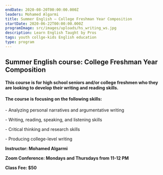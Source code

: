 ```yaml
---
endDate: 2020-08-20T00:00:00.000Z
leaders: Mohamed Algarmi
title: Summer English – College Freshman Year Composition
startDate: 2020-06-22T00:00:00.000Z
programImage: src/images/uploads/hs_writing_ws.jpg
description: Learn English Taught by Pros
tags: youth collge-kids English education
type: program
---
```

## Summer English course: College Freshman Year Composition

#### This course is for high school seniors and/or college freshmen who they are looking to develop their writing and reading skills.

#### **The course is focusing on the following skills:**

\- Analyzing personal narratives and argumentative writing

\- Writing, reading, speaking, and listening skills

\- Critical thinking and research skills

\- Producing college-level writing

**Instructor: Mohamed Algarmi**

**Zoom Conference: Mondays and Thursdays from 11-12 PM**

**Class Fee: $50**